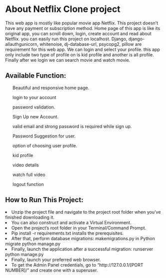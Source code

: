 <h1>About Netflix Clone project</h1>
<p>This web app is mostly like popular movie app Netflix. This project doesn’t have any payment or subscription method. Home page of this app is like its original app, you can scroll down, login, create account and read about Netflix. you can easily run this project on localhost. Django, django-allauthgunicorn, whitenoise, dj-database-url, psycopg2, pillow are requirement for this web app. We can login and select your profile. this app only include two type of profile on is kid profile and another is all profile. Finally after we login we can search movie and watch movie.</p>



<h2>Available Function:</h2>
<ul>Beautiful and responsive home page.</ul>
<ul>login to your account</ul>
<ul>password validation.</ul>
<ul>Sign Up new Account.</ul>
<ul>valid email and strong password is required while sign up.</ul>
<ul>Password Suggestion for user.</ul>
<ul>option of choosing user profile.</ul>
<ul>kid profile</ul>
<ul>video details</ul>
<ul>watch full video</ul>
<ul>logout function</ul>

<h2>How to Run This Project:</h2>
<li>Unzip the project file and navigate to the project root folder when you’ve finished downloading it.</li>
<li>You can also construct and activate a Virtual Environment.</li>
<li>Open the project’s root folder in your Terminal/Command Prompt.</li>
<li>Pip install -r requirements.txt installs the prerequisites.</li>
<li>After that, perform database migrations: makemigrations.py in Python migrate python manage.py</li>
<li>Finally, launch the application after a successful migration: runserver python manage.py</li>
<li>Finally, launch your preferred web browser.</li>
<li>To get the Admin Panel credentials, go to “http://127.0.0.1/[PORT NUMBER]/” and create one with a superuser.</li>












